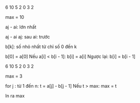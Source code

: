 6
10 5 2 0 3 2

max = 10

aj - ai: lớn nhất

aj - ai
aj: sau
ai: trước

b[k]: số nhỏ nhất từ chỉ số 0 đến k

b[0] = a[0]
Nếu a[i] < b[i - 1]:
    b[i] = a[i]
Ngược lại:
    b[i] = b[i - 1]

6
10 5 2 0 3 2

max = 3

for j : từ 1 đến n:
    t = a[j] - b[j - 1]
    Nếu t > max:
        max = t

In ra max
